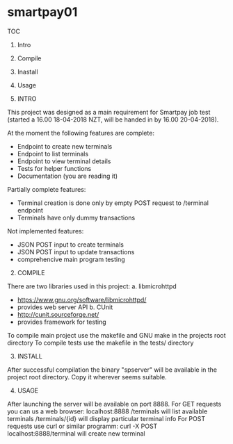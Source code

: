 # smartpay01

TOC

1. Intro
2. Compile
3. Inastall
4. Usage

1. INTRO

This project was designed as a main requirement for Smartpay job test (started a 16.00 18-04-2018 NZT, will be handed in by 16.00 20-04-2018). 

At the moment the following features are complete:
 - Endpoint to create new terminals
 - Endpoint to list terminals
 - Endpoint to view terminal details
 - Tests for helper functions
 - Documentation (you are reading it)

Partially complete features:
 - Terminal creation is done only by empty POST request to /terminal endpoint
 - Terminals have only dummy transactions

Not implemented features:
 - JSON POST input to create terminals
 - JSON POST input to update transactions
 - comprehencive main program testing

2. COMPILE

There are two libraries used in this project:
 a. libmicrohttpd 
  - https://www.gnu.org/software/libmicrohttpd/
  - provides web server API
 b. CUnit
  - http://cunit.sourceforge.net/
  - provides framework for testing

To compile main project use the makefile and GNU make in the projects root directory
To compile tests use the makefile in the tests/ directory

3. INSTALL

After successful compilation the  binary "spserver" will be available in the project root directory. Copy it wherever seems suitable.

4. USAGE

After launching the server will be available on port 8888. For GET requests you can us a web browser:
 localhost:8888
     /terminals 			will list available terminals
     /terminals/{id} 		will display particular terminal info
For POST requests use curl or similar programm:
 curl -X POST localhost:8888/terminal 	will create new terminal


